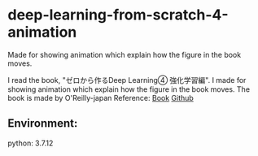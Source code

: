 # deep-learning-from-scratch-4-animation
Made for showing animation which explain how the figure in the book moves.

I read the book, "ゼロから作るDeep Learning④ 強化学習編".
I made for showing animation which explain how the figure in the book moves.
The book is made by O'Reilly-japan
Reference:
<a href = "https://www.amazon.co.jp/dp/4873119758"> Book</a>
<a href = "https://github.com/oreilly-japan/deep-learning-from-scratch-4">Github</a>

Environment:
---------------
python: 3.7.12
